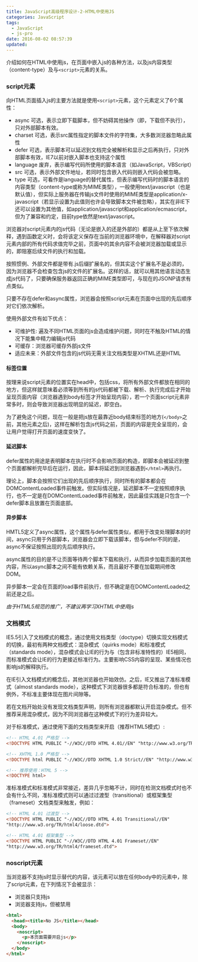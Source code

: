 ```yaml
---
title: JavaScript高级程序设计-2-HTML中使用JS
categories: JavaScript
tags:
  - JavaScript
  - js-pro
date: 2016-08-02 08:57:39
updated:
---
```


介绍如何在HTML中使用js，在页面中嵌入js的各种方法，以及js内容类型（content-type）及与`<script>`元素的关系。

### script元素
向HTML页面插入js的主要方法就是使用`<script>`元素，这个元素定义了6个属性：
- async 可选，表示立即下载脚本，但不妨碍其他操作（即，下载但不执行），只对外部脚本有效。
- charset 可选，表示src属性指定的脚本文件的字符集，大多数浏览器忽略此属性
- defer 可选，表示脚本可以延迟到文档完全被解析和显示之后再执行，只对外部脚本有效，IE7以前对嵌入脚本也支持这个属性
- language 废弃，表示编写代码所使用的脚本语言（如JavaScript，VBScript）
- src 可选，表示外部文件地址，若同时包含嵌入代码则嵌入代码会被忽略。
- type 可选，可看作是language的替代属性，但表示编写代码时的脚本语言的内容类型（content-type或称为MIME类型），一般使用text/javascript（也是默认值），但实际上服务器在传输js文件时使用的MIME类型是application/x-javascript（若显示设置为此值则也许会导致脚本文件被忽略），其实在非IE下还可以设置为其他值，如application/javascript和application/ecmascript，但为了兼容和约定，目前type依然是text/javascript。

浏览器对script元素内的js代码（无论是嵌入的还是外部的）都是从上至下依次解释，遇到函数定义时，会将该定义保存在当前的浏览器环境中，在解释器对script元素内部的所有代码求值完毕之前，页面中的其余内容不会被浏览器加载或显示的，即阻塞后续文件的执行和加载。

按照惯例、外部文件都是带有.js后缀扩展名的，但其实这个扩展名不是必须的，因为浏览器不会检查包含js的文件的扩展名。这样的话，就可以用其他语言动态生成js代码了，只要确保服务器返回正确的MIME类型即可，与现在的JSONP请求有点类似。

只要不存在defer和async属性，浏览器会按照script元素在页面中出现的先后顺序对它们依次解析。

使用外部文件有如下优点：
- 可维护性: 遍及不同HTML页面的js会造成维护问题，同时在不触及HTML的情况下能集中精力编辑js代码
- 可缓存：浏览器可缓存外部js文件
- 适应未来：外部文件包含的js代码无需关注文档类型是XHTML还是HTML

#### 标签位置
按理来说script元素的位置实在head中，包括css，将所有外部文件都放在相同的地方，但这样就意味着必须等到所有的js代码都被下载、解析、执行完成后才开始呈现页面内容（浏览器遇到body标签才开始呈现内容），若一个页面script元素非常多时，则会导致浏览器出现明显的延迟，即空白。

为了避免这个问题，现在一般是把js放在最靠近body结束标签的地方(`</body>`之前，其他元素之后)，这样在解析包含js代码之前，页面的内容是完全呈现的，会让用户觉得打开页面的速度变快了。

#### 延迟脚本
defer属性的用途是表明脚本在执行时不会影响页面的构造，即脚本会被延迟到整个页面都解析完毕后在运行，因此，脚本将延迟到浏览器遇到`</html>`再执行。

理论上，脚本会按照它们出现的先后顺序执行，同时所有的脚本都会在DOMContentLoaded事件前触发。但实际情况是，延迟脚本不一定按照顺序执行，也不一定是在DOMContentLoaded事件前触发，因此最佳实践是只包含一个defer脚本且放置在页面底部。

#### 异步脚本
HMTL5定义了async属性，这个属性与defer属性类似，都用于改变处理脚本的时间，async只用于外部脚本，浏览器会立即下载该脚本，但与defer不同的是，async不保证按照出现的先后顺序执行。

async属性的目的是不让页面等待两个脚本下载和执行，从而异步加载页面的其他内容，所以async脚本之间不能有依赖关系，而且最好不要在加载期间修改DOM。

异步脚本一定会在页面的load事件前执行，但不确定是在DOMContentLoaded之前还是之后。

*由于HTML5规范的推广，不建议再学习XHTML中使用js*

### 文档模式
IE5.5引入了文档模式的概念，通过使用文档类型（doctype）切换实现文档模式的切换，最初有两种文档模式：混杂模式（quirks mode）和标准模式（standards mode），混杂模式会让IE的行为与（包含非标准特性的）IE5相同，而标准模式会让IE的行为更接近标准行为。主要影响CSS内容的呈现、某些情况也影响js的解释执行。

在IE引入文档模式的概念后，其他浏览器也开始效仿。之后，IE又推出了准标准模式（almost standards mode），这种模式下浏览器很多都是符合标准的，但也有例外，不标准主要体现在图片间隙等。

若在文档开始处没有发现文档类型声明，则所有浏览器都默认开启混杂模式。但不推荐采用混杂模式，因为不同浏览器在这种模式下的行为差异较大。

对于标准模式，通过使用下面的文档类型来开启（推荐HTML5模式）:
```html
<!-- HTML 4.01 严格型 -->
<!DOCTYPE HTML PUBLIC "-//W3C//DTD HTML 4.01//EN" "http://www.w3.org/TR/html4/strict.dtd">

<!-- XHTML 1.0 严格型 -->
<!DOCTYPE html PUBLIC "-//W3C//DTD XHTML 1.0 Strict//EN" "http://www.w3.org/TR/xhtml1/DTD/xhtml1-strict.dtd">

<!-- 推荐使用：HTML 5 -->
<!DOCTYPE html>
```
准标准模式和标准模式非常接近，差异几乎忽略不计，同时在检测文档模式时也不会有什么不同，准标准模式则可以通过过渡型（transitional）或框架集型（frameset）文档类型来触发，例如：
```html
<!-- HTML 4.01 过渡型 -->
<!DOCTYPE HTML PUBLIC "-//W3C//DTD HTML 4.01 Transitional//EN"
"http://www.w3.org/TR/html4/loose.dtd">

<!-- HTML 4.01 框架集型 -->
<!DOCTYPE HTML PUBLIC "-//W3C//DTD HTML 4.01 Frameset//EN"
"http://www.w3.org/TR/html4/frameset.dtd">
```

### noscript元素
当浏览器不支持js时显示替代的内容，该元素可以放在任何body中的元素中，除了script元素，在下列情况下会被显示：
- 浏览器只支持js
- 浏览器支持js，但被禁用
```html
<html>
  <head><title>No JS</title></head>
  <body>
    <noscript>
      <p>本页面需要开启js</p>
    </noscript>
  </body>
</html>
```

